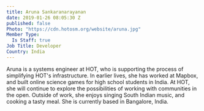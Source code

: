 ```yaml
---
title: Aruna Sankaranarayanan
date: 2019-01-26 08:05:30 Z
published: false
Photo: "https://cdn.hotosm.org/website/aruna.jpg"
Member Type:
  Is Staff: true
Job Title: Developer
Country: India
---
```


Aruna is a systems engineer at HOT, who is supporting the process of simplifying
 HOT's infrastructure. In earlier lives, she has worked at Mapbox, and
 built online science games for high school students in India. At HOT, she will
 continue to explore the possibilities of working with communities in the open.
 Outside of work, she enjoys singing South Indian music, and cooking a tasty meal.
 She is currently based in Bangalore, India.
